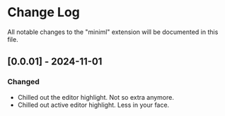 # Change Log

All notable changes to the "miniml" extension will be documented in this file.

## [0.0.01] - 2024-11-01

### Changed
- Chilled out the editor highlight. Not so extra anymore.
- Chilled out active editor highlight. Less in your face.
